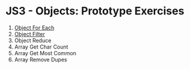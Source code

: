 # JS3 - Objects: Prototype Exercises

1. [Object For Each](object-for-each/README.md)
2. [Object Filter](object-filter/README.md)
3. Object Reduce
4. Array Get Char Count
5. Array Get Most Common
6. Array Remove Dupes
